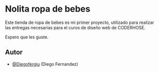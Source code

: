 
# Nolita ropa de bebes

Este tienda de ropa de bebes es mi primer proyecto, utilizado para realizar las entregas necesarias para el curos de diseño web de CODERHOSE.

Espero que les guste.




## Autor

- [@Diegofergiu](https://www.github.com/diegofergiu) (Diego Fernandez)

